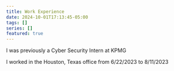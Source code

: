 ```yaml
---
title: Work Experience
date: 2024-10-01T17:13:45-05:00
tags: []
series: []
featured: true
---
```

I was previously a Cyber Security Intern at KPMG

<!--more-->

I worked in the Houston, Texas office from 6/22/2023 to 8/11/2023
